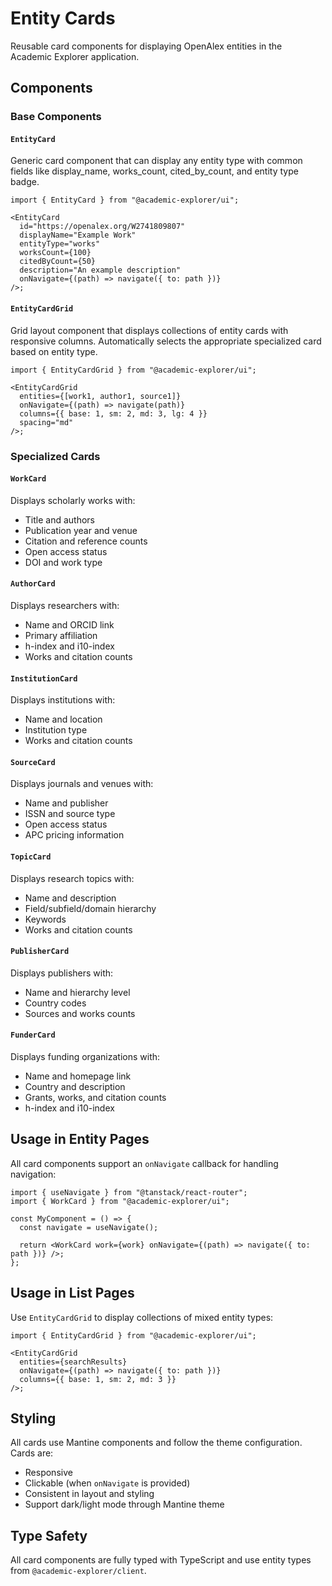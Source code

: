 # Entity Cards

Reusable card components for displaying OpenAlex entities in the Academic Explorer application.

## Components

### Base Components

#### `EntityCard`

Generic card component that can display any entity type with common fields like display_name, works_count, cited_by_count, and entity type badge.

```tsx
import { EntityCard } from "@academic-explorer/ui";

<EntityCard
  id="https://openalex.org/W2741809807"
  displayName="Example Work"
  entityType="works"
  worksCount={100}
  citedByCount={50}
  description="An example description"
  onNavigate={(path) => navigate({ to: path })}
/>;
```

#### `EntityCardGrid`

Grid layout component that displays collections of entity cards with responsive columns. Automatically selects the appropriate specialized card based on entity type.

```tsx
import { EntityCardGrid } from "@academic-explorer/ui";

<EntityCardGrid
  entities={[work1, author1, source1]}
  onNavigate={(path) => navigate(path)}
  columns={{ base: 1, sm: 2, md: 3, lg: 4 }}
  spacing="md"
/>;
```

### Specialized Cards

#### `WorkCard`

Displays scholarly works with:

- Title and authors
- Publication year and venue
- Citation and reference counts
- Open access status
- DOI and work type

#### `AuthorCard`

Displays researchers with:

- Name and ORCID link
- Primary affiliation
- h-index and i10-index
- Works and citation counts

#### `InstitutionCard`

Displays institutions with:

- Name and location
- Institution type
- Works and citation counts

#### `SourceCard`

Displays journals and venues with:

- Name and publisher
- ISSN and source type
- Open access status
- APC pricing information

#### `TopicCard`

Displays research topics with:

- Name and description
- Field/subfield/domain hierarchy
- Keywords
- Works and citation counts

#### `PublisherCard`

Displays publishers with:

- Name and hierarchy level
- Country codes
- Sources and works counts

#### `FunderCard`

Displays funding organizations with:

- Name and homepage link
- Country and description
- Grants, works, and citation counts
- h-index and i10-index

## Usage in Entity Pages

All card components support an `onNavigate` callback for handling navigation:

```tsx
import { useNavigate } from "@tanstack/react-router";
import { WorkCard } from "@academic-explorer/ui";

const MyComponent = () => {
  const navigate = useNavigate();

  return <WorkCard work={work} onNavigate={(path) => navigate({ to: path })} />;
};
```

## Usage in List Pages

Use `EntityCardGrid` to display collections of mixed entity types:

```tsx
import { EntityCardGrid } from "@academic-explorer/ui";

<EntityCardGrid
  entities={searchResults}
  onNavigate={(path) => navigate({ to: path })}
  columns={{ base: 1, sm: 2, md: 3 }}
/>;
```

## Styling

All cards use Mantine components and follow the theme configuration. Cards are:

- Responsive
- Clickable (when `onNavigate` is provided)
- Consistent in layout and styling
- Support dark/light mode through Mantine theme

## Type Safety

All card components are fully typed with TypeScript and use entity types from `@academic-explorer/client`.
